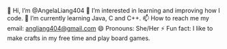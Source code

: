 👋 Hi, I’m @AngelaLiang404
👀 I’m interested in learning and improving how I code.
🌱 I’m currently learning Java, C and C++.
📫 How to reach me my email: angliang404@gmail.com
😄 Pronouns: She/Her
⚡ Fun fact: I like to make crafts in my free time and play board games.

<!---
AngelaLiang404/AngelaLiang404 is a ✨ special ✨ repository because its `README.md` (this file) appears on your GitHub profile.
You can click the Preview link to take a look at your changes.
--->
